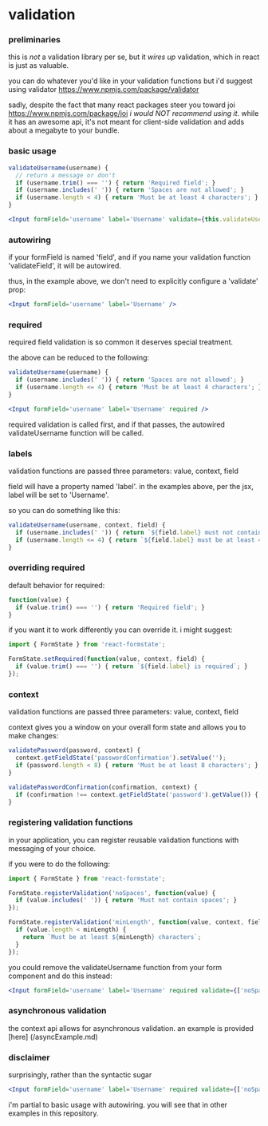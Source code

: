 # validation

### preliminaries

this is *not* a validation library per se, but it *wires up* validation, which in react is just as valuable.

you can do whatever you'd like in your validation functions but i'd suggest using validator https://www.npmjs.com/package/validator

sadly, despite the fact that many react packages steer you toward joi https://www.npmjs.com/package/joi _i would NOT recommend using it_. while it has an awesome api, it's not meant for client-side validation and adds about a megabyte to your bundle.

### basic usage

```jsx
validateUsername(username) {
  // return a message or don't
  if (username.trim() === '') { return 'Required field'; }
  if (username.includes(' ')) { return 'Spaces are not allowed'; }
  if (username.length < 4) { return 'Must be at least 4 characters'; }
}
```
```jsx
<Input formField='username' label='Username' validate={this.validateUsername} />
```

### autowiring

if your formField is named 'field', and if you name your validation function 'validateField', it will be autowired.

thus, in the example above, we don't need to explicitly configure a 'validate' prop:

```jsx
<Input formField='username' label='Username' />
```

### required

required field validation is so common it deserves special treatment.

the above can be reduced to the following:

```jsx
validateUsername(username) {
  if (username.includes(' ')) { return 'Spaces are not allowed'; }
  if (username.length <= 4) { return 'Must be at least 4 characters'; }
}
```
```jsx
<Input formField='username' label='Username' required />
```

required validation is called first, and if that passes, the autowired validateUsername function will be called.

### labels

validation functions are passed three parameters: value, context, field

field will have a property named 'label'. in the examples above, per the jsx, label will be set to 'Username'.

so you can do something like this:

```jsx
validateUsername(username, context, field) {
  if (username.includes(' ')) { return `${field.label} must not contain spaces`; }
  if (username.length <= 4) { return `${field.label} must be at least 4 characters`; }
}
```

### overriding required

default behavior for required:

```jsx
function(value) {
  if (value.trim() === '') { return 'Required field'; }
}
```

if you want it to work differently you can override it. i might suggest:

```jsx
import { FormState } from 'react-formstate';

FormState.setRequired(function(value, context, field) {
  if (value.trim() === '') { return `${field.label} is required`; }
});
```

### context

validation functions are passed three parameters: value, context, field

context gives you a window on your overall form state and allows you to make changes:

```jsx
validatePassword(password, context) {
  context.getFieldState('passwordConfirmation').setValue('');
  if (password.length < 8) { return 'Must be at least 8 characters'; }
}

validatePasswordConfirmation(confirmation, context) {
  if (confirmation !== context.getFieldState('password').getValue()) { return 'Passwords do not match'; }
}
```

### registering validation functions

in your application, you can register reusable validation functions with messaging of your choice.

if you were to do the following:

```jsx
import { FormState } from 'react-formstate';

FormState.registerValidation('noSpaces', function(value) {
  if (value.includes(' ')) { return 'Must not contain spaces'; }
});

FormState.registerValidation('minLength', function(value, context, field, minLength) {
  if (value.length < minLength) {
    return `Must be at least ${minLength} characters`;
  }
});
```

you could remove the validateUsername function from your form component and do this instead:

```jsx
<Input formField='username' label='Username' required validate={['noSpaces',['minLength',4]]} />
```

### asynchronous validation

the context api allows for asynchronous validation. an example is provided [here] (/asyncExample.md)

### disclaimer

surprisingly, rather than the syntactic sugar

```jsx
<Input formField='username' label='Username' required validate={['noSpaces',['minLength',4]]} />
```

i'm partial to basic usage with autowiring. you will see that in other examples in this repository.
